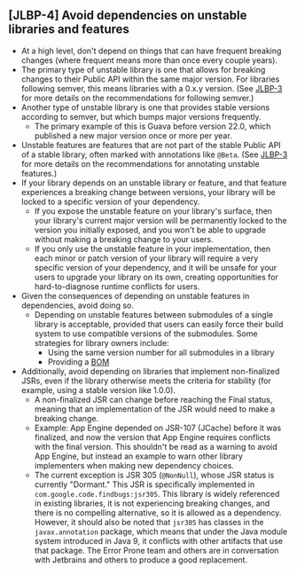 [JLBP-4] Avoid dependencies on unstable libraries and features
--------------------------------------------------------------

- At a high level, don't depend on things that can have frequent breaking
  changes (where frequent means more than once every couple years).
- The primary type of unstable library is one that allows for breaking changes
  to their Public API within the same major version. For libraries following
  semver, this means libraries with a 0.x.y version. (See [JLBP-3](JLBP-3.md)
  for more details on the recommendations for following semver.)
- Another type of unstable library is one that provides stable versions
  according to semver, but which bumps major versions frequently.
  - The primary example of this is Guava before version 22.0, which published a
    new major version once or more per year.
- Unstable features are features that are not part of the stable Public API of a
  stable library, often marked with annotations like `@Beta`.  (See
  [JLBP-3](JLBP-3.md) for more details on the recommendations for annotating
  unstable features.)
- If your library depends on an unstable library or feature, and that feature
  experiences a breaking change between versions, your library will be locked to
  a specific version of your dependency.
  - If you expose the unstable feature on your library's surface, then your
    library's current major version will be permanently locked to the version
    you initially exposed, and you won't be able to upgrade without making a
    breaking change to your users.
  - If you only use the unstable feature in your implementation, then each minor
    or patch version of your library will require a very specific version of
    your dependency, and it will be unsafe for your users to upgrade your
    library on its own, creating opportunities for hard-to-diagnose runtime
    conflicts for users.
- Given the consequences of depending on unstable features in dependencies,
  avoid doing so.
  - Depending on unstable features between submodules of a single library is
    acceptable, provided that users can easily force their build system to use
    compatible versions of the submodules. Some strategies for library owners
    include:
    - Using the same version number for all submodules in a library
    - Providing a [BOM](https://www.baeldung.com/spring-maven-bom)
- Additionally, avoid depending on libraries that implement non-finalized JSRs,
  even if the library otherwise meets the criteria for stability (for example,
  using a stable version like 1.0.0).
  - A non-finalized JSR can change before reaching the Final status, meaning
    that an implementation of the JSR would need to make a breaking change.
  - Example: App Engine depended on JSR-107 (JCache) before it was finalized,
    and now the version that App Engine requires conflicts with the final
    version.  This shouldn't be read as a warning to avoid App Engine, but
    instead an example to warn other library implementers when making new
    dependency choices.
  - The current exception is JSR 305 (`@NonNull`), whose JSR status is currently
    "Dormant." This JSR is specifically implemented in
    `com.google.code.findbugs:jsr305`. This library is widely referenced in
    existing libraries, it is not experiencing breaking changes, and there is no
    compelling alternative, so it is allowed as a dependency. However, it should
    also be noted that `jsr305` has classes in the `javax.annotation` package,
    which means that under the Java module system introduced in Java 9, it
    conflicts with other artifacts that use that package. The Error Prone team
    and others are in conversation with Jetbrains and others to produce a good
    replacement.
